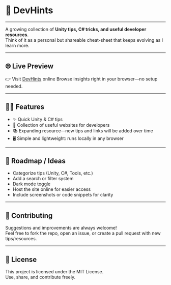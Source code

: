 # 🚀 DevHints  


---

A growing collection of **Unity tips, C# tricks, and useful developer resources**.  
Think of it as a personal but shareable cheat-sheet that keeps evolving as I learn more.

---

## 🌐 Live Preview
👉 Visit [DevHints](https://devhints.netlify.app/)  online
Browse insights right in your browser—no setup needed.

---

## 🧑‍💻 Features

- ✨ Quick Unity & C# tips  
- 🔗 Collection of useful websites for developers  
- 📚 Expanding resource—new tips and links will be added over time  
- 🖥️ Simple and lightweight: runs locally in any browser  

---

## 🚧 Roadmap / Ideas

- Categorize tips (Unity, C#, Tools, etc.)  
- Add a search or filter system  
- Dark mode toggle  
- Host the site online for easier access  
- Include screenshots or code snippets for clarity  

---

## 🤝 Contributing

Suggestions and improvements are always welcome!  
Feel free to fork the repo, open an issue, or create a pull request with new tips/resources.

---

## 📜 License

This project is licensed under the MIT License.  
Use, share, and contribute freely.
